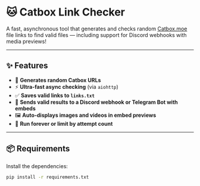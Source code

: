 # 🐱 Catbox Link Checker

A fast, asynchronous tool that generates and checks random [Catbox.moe](https://catbox.moe) file links to find valid files — including support for Discord webhooks with media previews!

---

## ✨ Features

- 🔄 **Generates random Catbox URLs**
- ⚡ **Ultra-fast async checking** (via `aiohttp`)
- ✅ **Saves valid links to `links.txt`**
- 🎯 **Sends valid results to a Discord webhook or Telegram Bot with embeds**
- 🖼️ **Auto-displays images and videos in embed previews**
- 🔁 **Run forever or limit by attempt count**

---

## 📦 Requirements

Install the dependencies:

```bash
pip install -r requirements.txt
